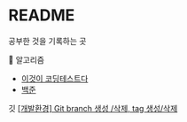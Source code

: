 # README

공부한 것을 기록하는 곳

:triangular_flag_on_post: 알고리즘

- [이것이 코딩테스트다](알고리즘/이것이코딩테스트다/)
- [백준](알고리즘/백준)


깃 
[[개발환경] Git branch 생성 /삭제, tag 생성/삭제](https://hong00.tistory.com/48)
